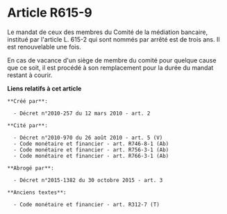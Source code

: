 # Article R615-9

Le mandat de ceux des membres du Comité de la médiation bancaire, institué par l'article L. 615-2 qui sont nommés par arrêté
est de trois ans. Il est renouvelable une fois.

En cas de vacance d'un siège de membre du comité pour quelque cause que ce soit, il est procédé à son remplacement pour la
durée du mandat restant à courir.

**Liens relatifs à cet article**

	**Créé par**:

	  - Décret n°2010-257 du 12 mars 2010 - art. 2

	**Cité par**:

	  - Décret n°2010-970 du 26 août 2010 - art. 5 (V)
	  - Code monétaire et financier - art. R746-8-1 (Ab)
	  - Code monétaire et financier - art. R756-3-1 (Ab)
	  - Code monétaire et financier - art. R766-3-1 (Ab)

	**Abrogé par**:

	  - Décret n°2015-1382 du 30 octobre 2015 - art. 3

	**Anciens textes**:

	  - Code monétaire et financier - art. R312-7 (T)
